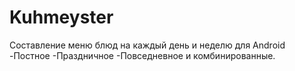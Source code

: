 # Kuhmeyster
Составление меню блюд на каждый день и неделю для Android
-Постное
-Праздничное
-Повседневное
и комбинированные.
